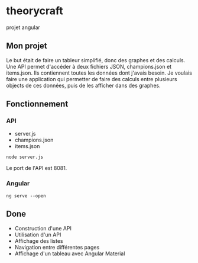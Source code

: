# theorycraft
projet angular
## Mon projet
Le but était de faire un tableur simplifié, donc des graphes et des calculs. Une API permet d'accéder à deux fichiers JSON, champions.json et items.json. Ils contiennent toutes les données dont j'avais besoin. Je voulais faire une application qui permetter de faire des calculs entre plusieurs objects de ces données, puis de les afficher dans des graphes.
## Fonctionnement
### API
* server.js
* champions.json
* items.json
```
node server.js
```
Le port de l'API est 8081. 
### Angular
```
ng serve --open
```
## Done
* Construction d'une API
* Utilisation d'un API
* Affichage des listes
* Navigation entre différentes pages
* Affichage d'un tableau avec Angular Material

